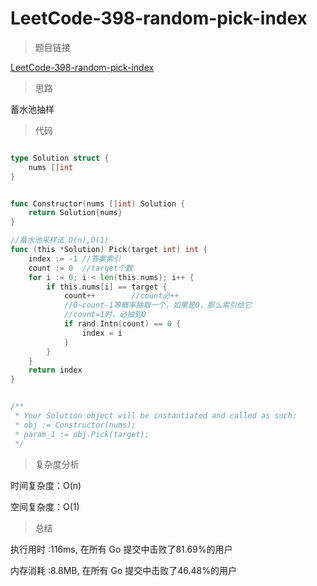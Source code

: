 #  LeetCode-398-random-pick-index

>题目链接

[LeetCode-398-random-pick-index](https://leetcode-cn.com/problems/random-pick-index/)

>思路

蓄水池抽样

>代码

```go

type Solution struct {
    nums []int
}


func Constructor(nums []int) Solution {
    return Solution{nums}
}

//蓄水池采样法 O(n),O(1)
func (this *Solution) Pick(target int) int {
    index := -1 //答案索引
    count := 0  //target个数
    for i := 0; i < len(this.nums); i++ {
        if this.nums[i] == target {
            count++        //count必++
            //0~count-1等概率抽取一个，如果是0，那么索引给它
            //count=1时，必抽到0
            if rand.Intn(count) == 0 {
                index = i
            }
        }
    }
    return index
}


/**
 * Your Solution object will be instantiated and called as such:
 * obj := Constructor(nums);
 * param_1 := obj.Pick(target);
 */

```

>复杂度分析

时间复杂度：O(n)

空间复杂度：O(1)

>总结

执行用时 :116ms, 在所有 Go 提交中击败了81.69%的用户
 
内存消耗 :8.8MB, 在所有 Go 提交中击败了46.48%的用户
